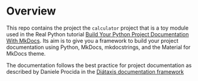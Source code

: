 # Overview

This repo contains the project the `calculator` project that is a toy module used in the
Real Python tutorial
[Build Your Python Project Documentation With MkDocs](
    https://realpython.com/python-project-documentation-with-mkdocs/).
Its aim is to give you a framework to build your
project documentation using Python, MkDocs,
mkdocstrings, and the Material for MkDocs theme.

The documentation follows the best practice for
project documentation as described by Daniele Procida
in the [Diátaxis documentation framework](https://diataxis.fr/)
